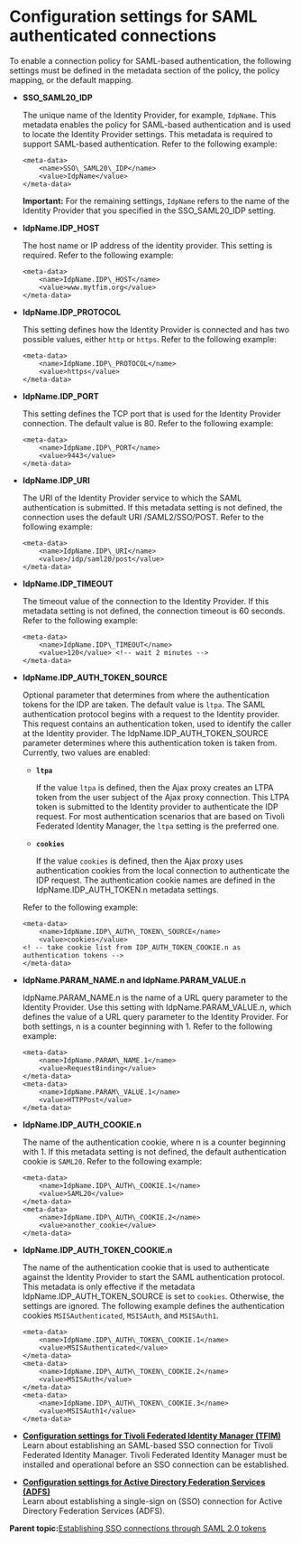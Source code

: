 # Configuration settings for SAML authenticated connections 

To enable a connection policy for SAML-based authentication, the following settings must be defined in the metadata section of the policy, the policy mapping, or the default mapping.

-   **SSO\_SAML20\_IDP**

    The unique name of the Identity Provider, for example, `IdpName`. This metadata enables the policy for SAML-based authentication and is used to locate the Identity Provider settings. This metadata is required to support SAML-based authentication. Refer to the following example:

    ```
    <meta-data>
    	<name>SSO\_SAML20\_IDP</name>
    	<value>IdpName</value>
    </meta-data>
    ```

    **Important:** For the remaining settings, `IdpName` refers to the name of the Identity Provider that you specified in the SSO\_SAML20\_IDP setting.

-   **IdpName.IDP\_HOST**

    The host name or IP address of the identity provider. This setting is required. Refer to the following example:

    ```
    <meta-data>
    	<name>IdpName.IDP\_HOST</name>
    	<value>www.mytfim.org</value>
    </meta-data>
    ```

-   **IdpName.IDP\_PROTOCOL**

    This setting defines how the Identity Provider is connected and has two possible values, either `http` or `https`. Refer to the following example:

    ```
    <meta-data>
    	<name>IdpName.IDP\_PROTOCOL</name>
    	<value>https</value>
    </meta-data>
    ```

-   **IdpName.IDP\_PORT**

    This setting defines the TCP port that is used for the Identity Provider connection. The default value is 80. Refer to the following example:

    ```
    <meta-data>
    	<name>IdpName.IDP\_PORT</name>
    	<value>9443</value>
    </meta-data>
    ```

-   **IdpName.IDP\_URI**

    The URI of the Identity Provider service to which the SAML authentication is submitted. If this metadata setting is not defined, the connection uses the default URI /SAML2/SSO/POST. Refer to the following example:

    ```
    <meta-data>
    	<name>IdpName.IDP\_URI</name>
    	<value>/idp/saml20/post</value>
    </meta-data>
    ```

-   **IdpName.IDP\_TIMEOUT**

    The timeout value of the connection to the Identity Provider. If this metadata setting is not defined, the connection timeout is 60 seconds. Refer to the following example:

    ```
    <meta-data>
    	<name>IdpName.IDP\_TIMEOUT</name>
    	<value>120</value> <!-- wait 2 minutes -->
    </meta-data>
    ```

-   **IdpName.IDP\_AUTH\_TOKEN\_SOURCE**

    Optional parameter that determines from where the authentication tokens for the IDP are taken. The default value is `ltpa`. The SAML authentication protocol begins with a request to the Identity provider. This request contains an authentication token, used to identify the caller at the Identity provider. The IdpName.IDP\_AUTH\_TOKEN\_SOURCE parameter determines where this authentication token is taken from. Currently, two values are enabled:

    -   **`ltpa`**

        If the value `ltpa` is defined, then the Ajax proxy creates an LTPA token from the user subject of the Ajax proxy connection. This LTPA token is submitted to the Identity provider to authenticate the IDP request. For most authentication scenarios that are based on Tivoli Federated Identity Manager, the `ltpa` setting is the preferred one.

    -   **`cookies`**

        If the value `cookies` is defined, then the Ajax proxy uses authentication cookies from the local connection to authenticate the IDP request. The authentication cookie names are defined in the IdpName.IDP\_AUTH\_TOKEN.n metadata settings.

    Refer to the following example:

    ```
    <meta-data>
    	<name>IdpName.IDP\_AUTH\_TOKEN\_SOURCE</name>
    	<value>cookies</value>
    <! -- take cookie list from IDP_AUTH_TOKEN_COOKIE.n as authentication tokens -->
    </meta-data>
    ```

-   **IdpName.PARAM\_NAME.n and IdpName.PARAM\_VALUE.n**

    IdpName.PARAM\_NAME.n is the name of a URL query parameter to the Identity Provider. Use this setting with IdpName.PARAM\_VALUE.n, which defines the value of a URL query parameter to the Identity Provider. For both settings, n is a counter beginning with 1. Refer to the following example:

    ```
    <meta-data>
    	<name>IdpName.PARAM\_NAME.1</name>
    	<value>RequestBinding</value>
    </meta-data>
    <meta-data>
    	<name>IdpName.PARAM\_VALUE.1</name>
    	<value>HTTPPost</value>
    </meta-data>
    ```

-   **IdpName.IDP\_AUTH\_COOKIE.n**

    The name of the authentication cookie, where n is a counter beginning with 1. If this metadata setting is not defined, the default authentication cookie is `SAML20`. Refer to the following example:

    ```
    <meta-data>
    	<name>IdpName.IDP\_AUTH\_COOKIE.1</name>
    	<value>SAML20</value>
    </meta-data>
    <meta-data>
    	<name>IdpName.IDP\_AUTH\_COOKIE.2</name>
    	<value>another_cookie</value>
    </meta-data>
    ```

-   **IdpName.IDP\_AUTH\_TOKEN\_COOKIE.n**

    The name of the authentication cookie that is used to authenticate against the Identity Provider to start the SAML authentication protocol. This metadata is only effective if the metadata IdpName.IDP\_AUTH\_TOKEN\_SOURCE is set to `cookies`. Otherwise, the settings are ignored. The following example defines the authentication cookies `MSISAuthenticated`, `MSISAuth`, and `MSISAuth1`.

    ```
    <meta-data>
    	<name>IdpName.IDP\_AUTH\_TOKEN\_COOKIE.1</name>
    	<value>MSISAuthenticated</value>
    </meta-data>
    <meta-data>
    	<name>IdpName.IDP\_AUTH\_TOKEN\_COOKIE.2</name>
    	<value>MSISAuth</value>
    </meta-data>
    <meta-data>
    	<name>IdpName.IDP\_AUTH\_TOKEN\_COOKIE.3</name>
    	<value>MSISAuth1</value>
    </meta-data>
    ```


-   **[Configuration settings for Tivoli Federated Identity Manager \(TFIM\) ](../dev-portlet/outbhttp_auth_est_sso_tfim.md)**  
Learn about establishing an SAML-based SSO connection for Tivoli Federated Identity Manager. Tivoli Federated Identity Manager must be installed and operational before an SSO connection can be established.
-   **[Configuration settings for Active Directory Federation Services \(ADFS\) ](../dev-portlet/outbhttp_auth_est_sso_adfs.md)**  
Learn about establishing a single-sign on \(SSO\) connection for Active Directory Federation Services \(ADFS\).

**Parent topic:**[Establishing SSO connections through SAML 2.0 tokens ](../dev-portlet/outbhttp_auth_est_sso_saml_tok.md)

